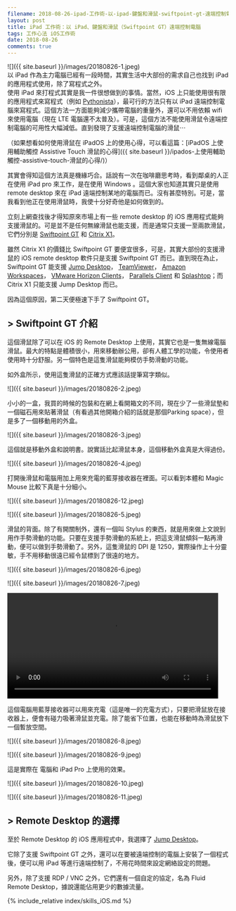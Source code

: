```yaml
---
filename: 2018-08-26-ipad-工作術-以-ipad-鍵盤和滑鼠-swiftpoint-gt-遠端控制電腦.md
layout: post
title: iPad 工作術：以 iPad、鍵盤和滑鼠（Swiftpoint GT）遠端控制電腦
tags: 工作心法 iOS工作術
date: 2018-08-26
comments: true
---
```


![]({{ site.baseurl }}/images/20180826-1.jpeg)  
以 iPad 作為主力電腦已經有一段時間，其實生活中大部份的需求自己也找到 iPad 的應用程式使用，除了寫程式之外。  
使用 iPad 來打程式其實是我一件很想做到的事情。當然，iOS 上只能使用很有限的應用程式來寫程式（例如 [Pythonista](http://omz-software.com/pythonista/)），最可行的方法只有以 iPad 遠端控制電腦來寫程式。這個方法一方面能夠減少攜帶電腦的重量外，還可以不用依賴 wifi 來使用電腦（現在 LTE 電腦還不太普及）。可是，這個方法不能使用滑鼠令遠端控制電腦的可用性大幅減低。直到發現了支援遠端控制電腦的滑鼠⋯

（如果想看如何使用滑鼠在 iPadOS 上的使用心得，可以看這篇：[iPadOS 上使用輔助觸控 Assistive Touch 滑鼠的心得]({{ site.baseurl }}/ipados-上使用輔助觸控-assistive-touch-滑鼠的心得/)）

其實會得知這個方法真是機緣巧合。話說有一次在咖啡廳思考時，看到鄰桌的人正在使用 iPad pro 來工作，是在使用 Windows 。這個大家也知道其實只是使用 remote desktop 來在 iPad 遠端控制某地的電腦而已。沒有甚麼特別。可是，當我看到他正在使用滑鼠時，我使十分好奇他是如何做到的。

立刻上網查找後才得知原來市場上有一些 remote desktop 的 iOS 應用程式能夠支援滑鼠的。可是並不是任何無線滑鼠也能支援，而是通常只支援一至兩款滑鼠，它們分別是 [Swiftpoint GT](https://www.swiftpoint.com/swiftpoint-gt-ergonomic-mouse) 和 [Citrix X1](http://store.citrix.com/store/citrix/en_US/pd/ThemeID.37713000/productID.317779200)。

雖然 Citrix X1 的價錢比 Swiftpoint GT 要便宜很多，可是，其實大部份的支援滑鼠的 iOS remote desktop 軟件只是支援 Swiftpoint GT 而已。直到現在為止，Swiftpoint GT 能支援 [Jump Desktop](https://jumpdesktop.com)， [TeamViewer](https://www.teamviewer.com/en/)， [Amazon Workspaces](https://aws.amazon.com/workspaces/)， [VMware Horizon Clients](https://my.vmware.com/web/vmware/info?slug=desktop_end_user_computing/vmware_horizon_clients/4_0)， [Parallels Client](https://www.parallels.com/products/ras/download/client/) 和 [Splashtop](https://www.splashtop.com/press_release/splashtop-partners-with-swiftpoint-to-bring-mouse-support-for-splashtop-remote-desktop-users-on-ipad-and-iphone)；而 Citrix X1 只能支援 Jump Desktop 而已。

因為這個原因，第二天便極速下手了 Swiftpoint GT。

## > Swiftpoint GT 介紹

這個滑鼠除了可以在 iOS 的 Remote Desktop 上使用，其實它也是一隻無線電腦滑鼠。最大的特點是體積很小，用來移動辦公用，卻有人體工學的功能，令使用者使用時十分舒服。另一個特色是這隻滑鼠能夠模仿手勢滑動的功能。

如外盒所示，使用這隻滑鼠的正確方式應該話提筆寫字類似。

![]({{ site.baseurl }}/images/20180826-2.jpeg)

小小的一盒，我買的時候的包裝和在網上看開箱文的不同，現在少了一些滑鼠墊和一個磁石用來貼著滑鼠（有看過其他開箱介紹的話就是那個Parking space），但是多了一個移動用的外盒。

![]({{ site.baseurl }}/images/20180826-3.jpeg)

這個就是移動外盒和說明書。說實話比起滑鼠本身，這個移動外盒真是大得過份。

![]({{ site.baseurl }}/images/20180826-4.jpeg)

打開後滑鼠和電腦用加上用來充電的藍芽接收器在裡面。可以看到本體和 Magic Mouse 比較下真是十分細小。

![]({{ site.baseurl }}/images/20180826-12.jpeg)

![]({{ site.baseurl }}/images/20180826-5.jpeg)

滑鼠的背面。除了有開關制外，還有一個叫 Stylus 的東西，就是用來做上文說到用作手勢滑動的功能。只要在支援手勢滑動的系統上，把這支滑鼠傾斜一點再滑動，便可以做到手勢滑動了。另外，這隻滑鼠的 DPI 是 1250，實際操作上十分靈敏，手不用移動很遠已經令鼠標到了很遠的地方。

![]({{ site.baseurl }}/images/20180826-6.jpeg)

![]({{ site.baseurl }}/images/20180826-7.jpeg)

<video width="480" src="{{ site.baseurl }}/images/20180826-1.MOV" controls > </video>

這個電腦用藍芽接收器可以用來充電（這是唯一的充電方式），只要把滑鼠放在接收器上，便會有碰力吸著滑鼠並充電。除了能省下位置，也能在移動時為滑鼠放下一個暫放空間。

![]({{ site.baseurl }}/images/20180826-8.jpeg)

![]({{ site.baseurl }}/images/20180826-9.jpeg)

這是實際在 電腦和 iPad Pro 上使用的效果。

![]({{ site.baseurl }}/images/20180826-10.jpeg)

![]({{ site.baseurl }}/images/20180826-11.jpeg)

## > Remote Desktop 的選擇

至於 Remote Desktop 的 iOS 應用程式中，我選擇了 [Jump Desktop](https://jumpdesktop.com)。

它除了支援 Swiftpoint GT 之外，還可以在要被遠端控制的電腦上安裝了一個程式後，便可以用 iPad 等進行遠端控制了，不用花時間來設定網絡設定的問題。

另外，除了支援 RDP / VNC 之外，它們還有一個自定的協定，名為 Fluid Remote Desktop，據說還能佔用更少的數據流量。

{% include_relative index/skills_iOS.md %}